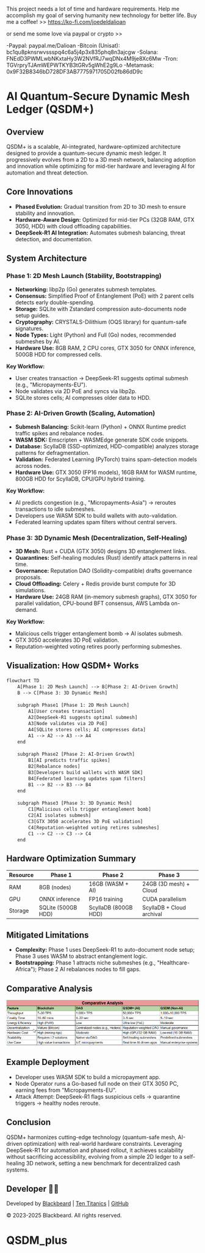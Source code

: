 This project needs a lot of time and hardware requirements. Help me accomplish my goal of serving humanity new technology for better life. Buy me a coffee! >>
https://ko-fi.com/joedeldalioan

or send me some love via paypal or crypto >>

-Paypal: paypal.me/Dalioan
-Bitcoin (Unisat): bc1qu8pknsrwvssspq4c6a5j4p3x835phq8n3ajcgw
-Solana: FNEdD3PWMLwbNKxtaHy3W2NVfRJ7wqDNx4M9je8Xc6Mw
-Tron: TGVrpryTJAmWEPWTKYB3tGRv5gWhE2g9Lo
-Metamask: 0x9F32B8346bD728DF3AB7775971705D02fb86dD9c

# AI Quantum-Secure Dynamic Mesh Ledger (QSDM+)

## Overview
QSDM+ is a scalable, AI-integrated, hardware-optimized architecture designed to provide a quantum-secure dynamic mesh ledger. It progressively evolves from a 2D to a 3D mesh network, balancing adoption and innovation while optimizing for mid-tier hardware and leveraging AI for automation and threat detection.

## Core Innovations
- **Phased Evolution:** Gradual transition from 2D to 3D mesh to ensure stability and innovation.
- **Hardware-Aware Design:** Optimized for mid-tier PCs (32GB RAM, GTX 3050, HDD) with cloud offloading capabilities.
- **DeepSeek-R1 AI Integration:** Automates submesh balancing, threat detection, and documentation.

## System Architecture

### Phase 1: 2D Mesh Launch (Stability, Bootstrapping)
- **Networking:** libp2p (Go) generates submesh templates.
- **Consensus:** Simplified Proof of Entanglement (PoE) with 2 parent cells detects early double-spending.
- **Storage:** SQLite with Zstandard compression auto-documents node setup guides.
- **Cryptography:** CRYSTALS-Dilithium (OQS library) for quantum-safe signatures.
- **Node Types:** Light (Python) and Full (Go) nodes, recommended submeshes by AI.
- **Hardware Use:** 8GB RAM, 2 CPU cores, GTX 3050 for ONNX inference, 500GB HDD for compressed cells.

**Key Workflow:**
- User creates transaction → DeepSeek-R1 suggests optimal submesh (e.g., "Micropayments-EU").
- Node validates via 2D PoE and syncs via libp2p.
- SQLite stores cells; AI compresses older data to HDD.

### Phase 2: AI-Driven Growth (Scaling, Automation)
- **Submesh Balancing:** Scikit-learn (Python) + ONNX Runtime predict traffic spikes and rebalance nodes.
- **WASM SDK:** Emscripten + WASMEdge generate SDK code snippets.
- **Database:** ScyllaDB (SSD-optimized, HDD-compatible) analyzes storage patterns for defragmentation.
- **Validation:** Federated Learning (PyTorch) trains spam-detection models across nodes.
- **Hardware Use:** GTX 3050 (FP16 models), 16GB RAM for WASM runtime, 800GB HDD for ScyllaDB, CPU/GPU hybrid training.

**Key Workflow:**
- AI predicts congestion (e.g., "Micropayments-Asia") → reroutes transactions to idle submeshes.
- Developers use WASM SDK to build wallets with auto-validation.
- Federated learning updates spam filters without central servers.

### Phase 3: 3D Dynamic Mesh (Decentralization, Self-Healing)
- **3D Mesh:** Rust + CUDA (GTX 3050) designs 3D entanglement links.
- **Quarantines:** Self-healing modules (Rust) identify attack patterns in real time.
- **Governance:** Reputation DAO (Solidity-compatible) drafts governance proposals.
- **Cloud Offloading:** Celery + Redis provide burst compute for 3D simulations.
- **Hardware Use:** 24GB RAM (in-memory submesh graphs), GTX 3050 for parallel validation, CPU-bound BFT consensus, AWS Lambda on-demand.

**Key Workflow:**
- Malicious cells trigger entanglement bomb → AI isolates submesh.
- GTX 3050 accelerates 3D PoE validation.
- Reputation-weighted voting retires poorly performing submeshes.

## Visualization: How QSDM+ Works

```mermaid
flowchart TD
    A[Phase 1: 2D Mesh Launch] --> B[Phase 2: AI-Driven Growth]
    B --> C[Phase 3: 3D Dynamic Mesh]

    subgraph Phase1 [Phase 1: 2D Mesh Launch]
        A1[User creates transaction]
        A2[DeepSeek-R1 suggests optimal submesh]
        A3[Node validates via 2D PoE]
        A4[SQLite stores cells; AI compresses data]
        A1 --> A2 --> A3 --> A4
    end

    subgraph Phase2 [Phase 2: AI-Driven Growth]
        B1[AI predicts traffic spikes]
        B2[Rebalance nodes]
        B3[Developers build wallets with WASM SDK]
        B4[Federated learning updates spam filters]
        B1 --> B2 --> B3 --> B4
    end

    subgraph Phase3 [Phase 3: 3D Dynamic Mesh]
        C1[Malicious cells trigger entanglement bomb]
        C2[AI isolates submesh]
        C3[GTX 3050 accelerates 3D PoE validation]
        C4[Reputation-weighted voting retires submeshes]
        C1 --> C2 --> C3 --> C4
    end
```

## Hardware Optimization Summary

| Resource | Phase 1           | Phase 2               | Phase 3                  |
|----------|-------------------|-----------------------|--------------------------|
| RAM      | 8GB (nodes)       | 16GB (WASM + AI)      | 24GB (3D mesh) + Cloud   |
| GPU      | ONNX inference    | FP16 training         | CUDA parallelism         |
| Storage  | SQLite (500GB HDD)| ScyllaDB (800GB HDD)  | ScyllaDB + Cloud archival|

## Mitigated Limitations
- **Complexity:** Phase 1 uses DeepSeek-R1 to auto-document node setup; Phase 3 uses WASM to abstract entanglement logic.
- **Bootstrapping:** Phase 1 attracts niche submeshes (e.g., "Healthcare-Africa"); Phase 2 AI rebalances nodes to fill gaps.

## Comparative Analysis

![Comparative Analysis](comparative%20analysis.png)

## Example Deployment
- Developer uses WASM SDK to build a micropayment app.
- Node Operator runs a Go-based full node on their GTX 3050 PC, earning fees from "Micropayments-EU".
- Attack Attempt: DeepSeek-R1 flags suspicious cells → quarantine triggers → healthy nodes reroute.

## Conclusion
QSDM+ harmonizes cutting-edge technology (quantum-safe mesh, AI-driven optimization) with real-world hardware constraints. Leveraging DeepSeek-R1 for automation and phased rollout, it achieves scalability without sacrificing accessibility, evolving from a simple 2D ledger to a self-healing 3D network, setting a new benchmark for decentralized cash systems.

## Developer 👨‍💻

Developed by [Blackbeard](https://blackbeard.one) | [Ten Titanics](https://tentitanics.com) | [GitHub](https://github.com/blackbeardONE)

© 2023-2025 Blackbeard. All rights reserved.
# QSDM_plus
